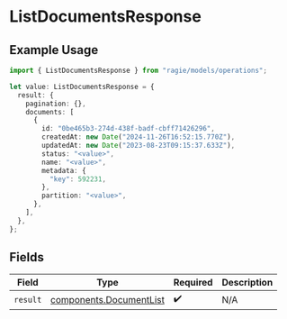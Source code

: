 # ListDocumentsResponse

## Example Usage

```typescript
import { ListDocumentsResponse } from "ragie/models/operations";

let value: ListDocumentsResponse = {
  result: {
    pagination: {},
    documents: [
      {
        id: "0be465b3-274d-438f-badf-cbff71426296",
        createdAt: new Date("2024-11-26T16:52:15.770Z"),
        updatedAt: new Date("2023-08-23T09:15:37.633Z"),
        status: "<value>",
        name: "<value>",
        metadata: {
          "key": 592231,
        },
        partition: "<value>",
      },
    ],
  },
};
```

## Fields

| Field                                                              | Type                                                               | Required                                                           | Description                                                        |
| ------------------------------------------------------------------ | ------------------------------------------------------------------ | ------------------------------------------------------------------ | ------------------------------------------------------------------ |
| `result`                                                           | [components.DocumentList](../../models/components/documentlist.md) | :heavy_check_mark:                                                 | N/A                                                                |